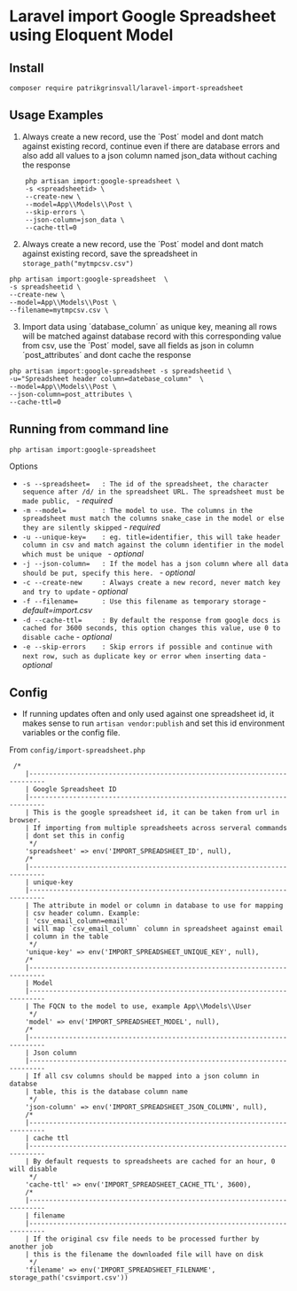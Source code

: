 # Laravel import Google Spreadsheet using Eloquent Model

## Install

`composer require patrikgrinsvall/laravel-import-spreadsheet`

## Usage Examples
1. Always create a new record, use the ´Post´ model and dont match against existing record, continue even if there are database errors and also add all values to a json column named json_data without caching the response
```
    php artisan import:google-spreadsheet \
    -s <spreadsheetid> \
    --create-new \
    --model=App\\Models\\Post \
    --skip-errors \
    --json-column=json_data \
    --cache-ttl=0
```

2. Always create a new record, use the ´Post´ model and dont match against existing record, save the spreadsheet in `storage_path("mytmpcsv.csv")`
```
php artisan import:google-spreadsheet  \
-s spreadsheetid \
--create-new \
--model=App\\Models\\Post \
--filename=mytmpcsv.csv \
```
3. Import data using ´database_column´ as unique key, meaning all rows will be matched against database record with this corresponding value from csv, use the ´Post´ model, save all fields as json in column ´post_attributes´ and dont cache the response

```
php artisan import:google-spreadsheet -s spreadsheetid \
-u="Spreadsheet header column=datebase_column"  \
--model=App\\Models\\Post \
--json-column=post_attributes \
--cache-ttl=0
```


## Running from command line

`php artisan import:google-spreadsheet` 

Options

- `-s --spreadsheet=   : The id of the spreadsheet, the character sequence after /d/ in the spreadsheet URL. The spreadsheet must be made public, ` - *required*
- `-m --model=         : The model to use. The columns in the spreadsheet must match the columns snake_case in the model or else they are silently skipped` - *required*
- `-u --unique-key=    : eg. title=identifier, this will take header column in csv and match against the column identifier in the model which must be unique ` - *optional*
- `-j --json-column=   : If the model has a json column where all data should be put, specify this here. ` - *optional*
- `-c --create-new     : Always create a new record, never match key and try to update` - *optional*
- `-f --filename=      : Use this filename as temporary storage` - *default=import.csv*
- `-d --cache-ttl=     : By default the response from google docs is cached for 3600 seconds, this option changes this value, use 0 to disable cache` - *optional*
- `-e --skip-errors    : Skip errors if possible and continue with next row, such as duplicate key or error when inserting data` - *optional*

## Config
- If running updates often and only used against one spreadsheet id, it makes sense to run `artisan vendor:publish` and set this id environment variables or the config file. 

From `config/import-spreadsheet.php` 
```
 /*
    |--------------------------------------------------------------------------
    | Google Spreadsheet ID
    |--------------------------------------------------------------------------
    | This is the google spreadsheet id, it can be taken from url in browser.
    | If importing from multiple spreadsheets across serveral commands
    | dont set this in config
     */
    'spreadsheet' => env('IMPORT_SPREADSHEET_ID', null),
    /*
    |--------------------------------------------------------------------------
    | unique-key
    |--------------------------------------------------------------------------
    | The attribute in model or column in database to use for mapping
    | csv header column. Example:
    | 'csv_email_column=email'
    | will map `csv_email_column` column in spreadsheet against email
    | column in the table
     */
    'unique-key' => env('IMPORT_SPREADSHEET_UNIQUE_KEY', null),
    /*
    |--------------------------------------------------------------------------
    | Model
    |--------------------------------------------------------------------------
    | The FQCN to the model to use, example App\\Models\\User
     */
    'model' => env('IMPORT_SPREADSHEET_MODEL', null),
    /*
    |--------------------------------------------------------------------------
    | Json column
    |--------------------------------------------------------------------------
    | If all csv columns should be mapped into a json column in databse
    | table, this is the database column name
     */
    'json-column' => env('IMPORT_SPREADSHEET_JSON_COLUMN', null),
    /*
    |--------------------------------------------------------------------------
    | cache ttl
    |--------------------------------------------------------------------------
    | By default requests to spreadsheets are cached for an hour, 0 will disable
     */
    'cache-ttl' => env('IMPORT_SPREADSHEET_CACHE_TTL', 3600),
    /*
    |--------------------------------------------------------------------------
    | filename
    |--------------------------------------------------------------------------
    | If the original csv file needs to be processed further by another job
    | this is the filename the downloaded file will have on disk
     */
    'filename' => env('IMPORT_SPREADSHEET_FILENAME', storage_path('csvimport.csv'))

```
